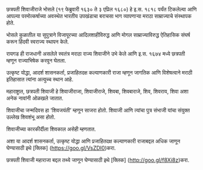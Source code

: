 छत्रपती शिवाजीराजे भोसले (१९ फेब्रुवारी १६३० ते ३ एप्रिल १६८०) हे इ.स. १८१८ पर्यंत टिकलेल्या आणि आपल्या परमोत्कर्षाच्या अवस्थेत भारतीय उपखंडाचा बराचसा भाग व्यापणार्‍या मराठा साम्राज्याचे संस्थापक होते.

भोसले कुळातील या सुपुत्राने विजापूरच्या आदिलशाहीविरुद्ध आणि मोगल साम्राज्याविरुद्ध ऐतिहासिक संघर्ष करून हिंदवी स्वराज्य स्थापन केले.

रायगड ही राजधानी असलेले स्वतंत्र मराठा राज्य शिवाजीने उभे केले आणि इ.स. १६७४ मध्ये छत्रपती म्हणून राज्याभिषेक करवून घेतला.

उत्कृष्ट योद्धा, आदर्श शासनकर्ता, प्रजाहितदक्ष कल्याणकारी राजा म्हणून जागतिक आणि विशेषत्वाने मराठी इतिहासात त्यांना अत्युच्च स्थान आहे.

महाराष्ट्रात, छत्रपती शिवाजी हे शिवाजीराजा, शिवाजीराजे, शिवबा, शिवबाराजे, शिव, शिवराय, शिवा अशा अनेक नावांनी ओळखले जातात. 

शिवाजीचा जन्मदिवस हा ’शिवजयंती’ म्हणून साजरा होतो. शिवाजी आणि त्यांचा पुत्र संभाजी यांचा संयुक्त उल्लेख शिवशंभू असा होतो. 

शिवाजीच्या कारकीर्दीला शिवकाल असेही म्हणतात.

अशा या आदर्श शासनकर्ता, उत्कृष्ट योद्धा आणि प्रजाहितदक्ष कल्याणकारी राजाबद्दल अधिक जाणून घेण्यासाठी इथे [क्लिक] (https://goo.gl/VsZDl0)करा.

छत्रपती शिवाजी महाराजा बद्दल तथ्ये जाणून घेण्यासाठी इथे [क्लिक] (http://goo.gl/f8Xi8z)करा.
